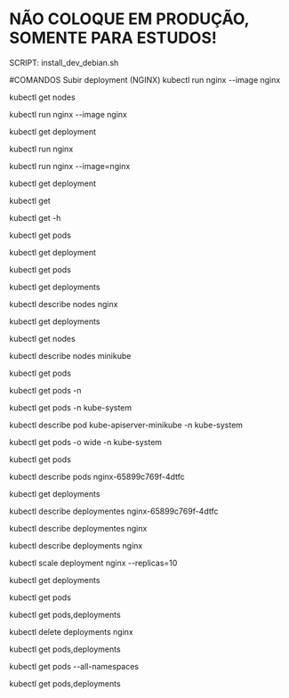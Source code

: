 # NÃO COLOQUE EM PRODUÇÃO, SOMENTE PARA ESTUDOS!
SCRIPT:
install_dev_debian.sh


#COMANDOS
Subir deployment (NGINX)
kubectl run nginx --image nginx

kubectl get nodes

kubectl run nginx --image nginx

kubectl get deployment

kubectl run nginx

kubectl run nginx --image=nginx

kubectl get deployment

kubectl get

kubectl get -h

kubectl get pods

kubectl get deployment

kubectl get pods

kubectl get deployments

kubectl describe nodes nginx

kubectl get deployments

kubectl get nodes

kubectl describe nodes minikube

kubectl get pods

kubectl get pods -n

kubectl get pods -n kube-system

kubectl describe pod kube-apiserver-minikube -n kube-system

kubectl get pods -o wide -n kube-system

kubectl get pods

kubectl describe pods nginx-65899c769f-4dtfc

kubectl get deployments

kubectl describe deploymentes nginx-65899c769f-4dtfc

kubectl describe deploymentes nginx

kubectl describe deployments nginx

kubectl scale deployment nginx --replicas=10

kubectl get deployments

kubectl get pods

kubectl get pods,deployments

kubectl delete deployments nginx

kubectl get pods,deployments

kubectl get pods --all-namespaces

kubectl get pods,deployments

